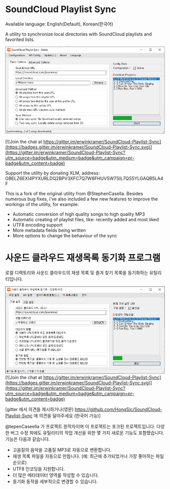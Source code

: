 # SoundCloud Playlist Sync

Available language: English(Default), Korean(한국어)

A utility to synchronize local directories with SoundCloud playlists and favorited lists.

![alt text](https://raw.githubusercontent.com/HongSic/SoundCloud-Playlist-Sync/fix/Program%20GUI.PNG)

[![Join the chat at https://gitter.im/erwinkramer/SoundCloud-Playlist-Sync](https://badges.gitter.im/erwinkramer/SoundCloud-Playlist-Sync.svg)](https://gitter.im/erwinkramer/SoundCloud-Playlist-Sync?utm_source=badge&utm_medium=badge&utm_campaign=pr-badge&utm_content=badge)

Support the utility by donating XLM, address: GBELZ6EXI4PYXURLDQ2BPV3XFC7Q7W6FHUVSW7SIL7QS5YLGAQB5LA4F

This is a fork of the original utility from @StephenCasella. Besides numerous bug fixes, i've also included a few new features to improve the workings of the utility, for example:

- Automatic conversion of high quality songs to high quality MP3
- Automatic creating of playlist files, like: recently added and most liked
- UTF8 encoding support
- More metadata fields being written
- More options to change the behaviour of the sync


# 사운드 클라우드 재생목록 동기화 프로그램

로컬 디렉토리와 사운드 클라우드의 재생 목록 및 즐겨 찾기 목록을 동기화하는 유틸리티입니다.

![alt text](https://raw.githubusercontent.com/HongSic/SoundCloud-Playlist-Sync/fix/Program%20GUI%20(Korean).PNG)
[![Join the chat at https://gitter.im/erwinkramer/SoundCloud-Playlist-Sync](https://badges.gitter.im/erwinkramer/SoundCloud-Playlist-Sync.svg)](https://gitter.im/erwinkramer/SoundCloud-Playlist-Sync?utm_source=badge&utm_medium=badge&utm_campaign=pr-badge&utm_content=badge)

[gitter 에서 의견을 제시하거나(영문) https://github.com/HongSic/SoundCloud-Playlist-Sync 에 의견을 달아주세요 (한국어 가능)]

@tepenCaseella 가 프로젝트 원작자이며 이 프로젝트는 포크된 프로젝트입니다. 다양한 버그 수정 외에도 유틸리티의 작업 개선을 위한 몇 가지 새로운 기능도 포함했습니다. 기능은 다음과 같습니다.

- 고음질의 음악을 고품질 MP3로 자동으로 변환합니다.
- 재생 목록 파일을 자동으로 만듭니다. (예: 최근에 추가되었거나 가장 좋아하는 파일순으로)
- UTF8 인코딩을 지원합니다.
- 더 많은 메타데이터 영역를 작성할 수 있습니다.
- 동기화 동작을 세부적으로 변경할 수 있습니다.
